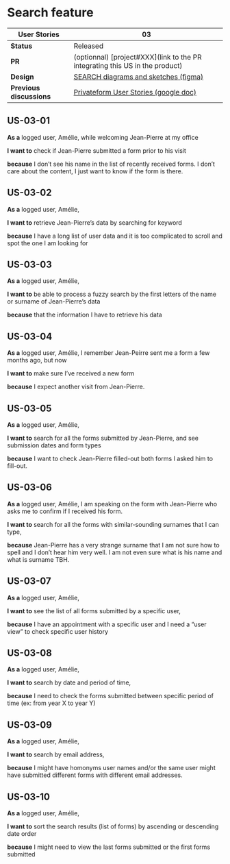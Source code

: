 # Search feature

<!-- prettier-ignore -->
| User Stories | 03 |
| ---------- | ---- |
| **Status** | Released |
| **PR**      | (optionnal) [project#XXX](link to the PR integrating this US in the product) |
| **Design** | [SEARCH diagrams and sketches (figma)](https://www.figma.com/file/JT5Yq52CilZ7dVYchgGpJq/PF-SEARCH?node-id=0%3A1)
| **Previous discussions** | [Privateform User Stories (google doc)](https://docs.google.com/document/d/1-_iVgamjIm0aH-txl2aVDIfSNRuwS-agKf74G1q1KRk/edit#heading=h.wn6oeyggumgu)

## US-03-01

**As a** logged user, Amélie, while welcoming Jean-Pierre at my office 

**I want to** check if Jean-Pierre submitted a form prior to his visit 

**because** I don’t see his name in the list of recently received forms. I don’t care about the content, I just want to know if the form is there.

## US-03-02

**As a** logged user, Amélie, 

**I want to** retrieve Jean-Pierre’s data by searching for keyword 

**because** I have a long list of user data and it is too complicated to scroll and spot the one I am looking for

## US-03-03

**As a** logged user, Amélie, 

**I want to** be able to process a fuzzy search by the first letters of the name or surname of Jean-Pierre’s data 

**because** that the information I have to retrieve his data

## US-03-04

**As a** logged user, Amélie, I remember Jean-Peirre sent me a form a few months ago, but now 

**I want to** make sure I’ve received a new form 

**because** I expect another visit from Jean-Pierre.

## US-03-05

**As a** logged user, Amélie, 

**I want to** search for all the forms submitted by Jean-Pierre, and see submission dates and form types 

**because** I want to check Jean-Pierre filled-out both forms I asked him to fill-out.

## US-03-06

**As a** logged user, Amélie, I am speaking on the form with Jean-Pierre who asks me to confirm if I received his form. 

**I want to** search for all the forms with similar-sounding surnames that I can type, 

**because** Jean-Pierre has a very strange surname that I am not sure how to spell and I don’t hear him very well. I am not even sure what is his name and what is surname TBH.

## US-03-07

**As a** logged user, Amélie, 

**I want to** see the list of all forms submitted by a specific user, 

**because** I have an appointment with a specific user and I need a “user view” to check specific user history

## US-03-08

**As a** logged user, Amélie, 

**I want to** search by date and period of time, 

**because** I need to check the forms submitted between specific period of time (ex: from year X to year Y)

## US-03-09

**As a** logged user, Amélie, 

**I want to** search by email address, 

**because** I might have homonyms user names and/or the same user might have submitted different forms with different email addresses.

## US-03-10

**As a** logged user, Amélie, 

**I want to** sort the search results (list of forms) by ascending or descending date order 

**because** I might need to view the last forms submitted or the first forms submitted
